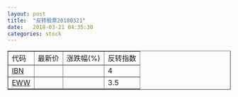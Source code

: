 ```yaml
---
layout: post
title:  "反转股票20180321"
date:   2018-03-21 04:35:30
categories: stock
---
```


<script type="text/javascript">
var stockList = []
stockList.push('gb_ibn');
stockList.push('gb_eww');
</script>

<table border="1">
 <tr>
 <td>代码</td>
  <td>最新价</td>
  <td>涨跌幅(%)</td>
 <td>反转指数</td>
</tr>
  <tr id="ibn"><td><a href="http://stock.finance.sina.com.cn/usstock/quotes/IBN.html" target="_blank">IBN</a></td><td></td><td></td><td>4</td></tr>
  <tr id="eww"><td><a href="http://stock.finance.sina.com.cn/usstock/quotes/EWW.html" target="_blank">EWW</a></td><td></td><td></td><td>3.5</td></tr>
</table>
